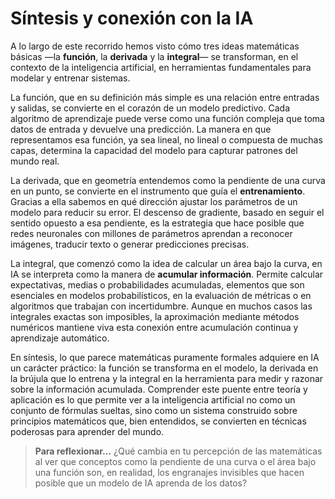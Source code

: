 # Síntesis y conexión con la IA

A lo largo de este recorrido hemos visto cómo tres ideas matemáticas básicas —la **función**, la **derivada** y la **integral**— se transforman, en el contexto de la inteligencia artificial, en herramientas fundamentales para modelar y entrenar sistemas.

La función, que en su definición más simple es una relación entre entradas y salidas, se convierte en el corazón de un modelo predictivo. Cada algoritmo de aprendizaje puede verse como una función compleja que toma datos de entrada y devuelve una predicción. La manera en que representamos esa función, ya sea lineal, no lineal o compuesta de muchas capas, determina la capacidad del modelo para capturar patrones del mundo real.

La derivada, que en geometría entendemos como la pendiente de una curva en un punto, se convierte en el instrumento que guía el **entrenamiento**. Gracias a ella sabemos en qué dirección ajustar los parámetros de un modelo para reducir su error. El descenso de gradiente, basado en seguir el sentido opuesto a esa pendiente, es la estrategia que hace posible que redes neuronales con millones de parámetros aprendan a reconocer imágenes, traducir texto o generar predicciones precisas.

La integral, que comenzó como la idea de calcular un área bajo la curva, en IA se interpreta como la manera de **acumular información**. Permite calcular expectativas, medias o probabilidades acumuladas, elementos que son esenciales en modelos probabilísticos, en la evaluación de métricas o en algoritmos que trabajan con incertidumbre. Aunque en muchos casos las integrales exactas son imposibles, la aproximación mediante métodos numéricos mantiene viva esta conexión entre acumulación continua y aprendizaje automático.

En síntesis, lo que parece matemáticas puramente formales adquiere en IA un carácter práctico: la función se transforma en el modelo, la derivada en la brújula que lo entrena y la integral en la herramienta para medir y razonar sobre la información acumulada. Comprender este puente entre teoría y aplicación es lo que permite ver a la inteligencia artificial no como un conjunto de fórmulas sueltas, sino como un sistema construido sobre principios matemáticos que, bien entendidos, se convierten en técnicas poderosas para aprender del mundo.

> **Para reflexionar…**
> ¿Qué cambia en tu percepción de las matemáticas al ver que conceptos como la pendiente de una curva o el área bajo una función son, en realidad, los engranajes invisibles que hacen posible que un modelo de IA aprenda de los datos?
